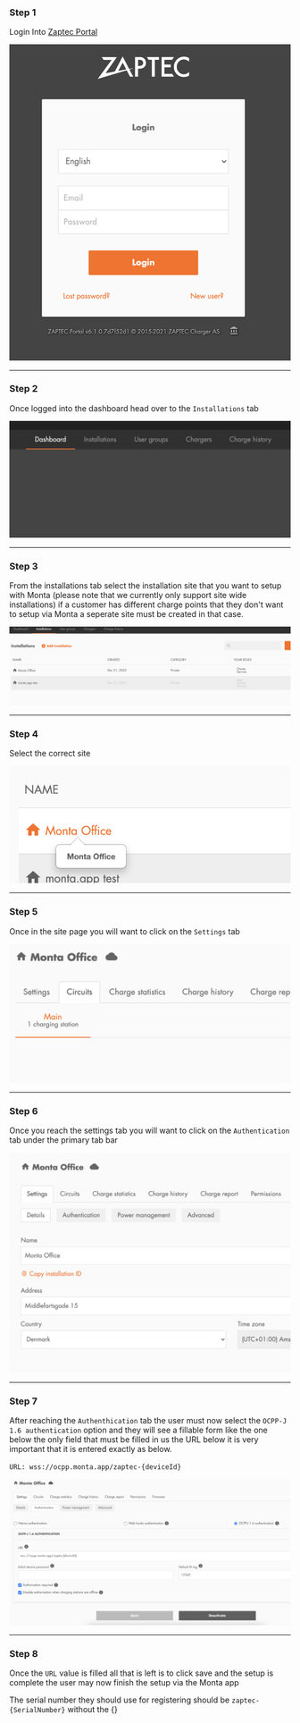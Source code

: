 ### Step 1

Login Into [Zaptec Portal](https://portal.zaptec.com/)

![Step 1](step_1.png)

---

### Step 2

Once logged into the dashboard head over to the `Installations` tab

![Step 2](step_2.png)

---

### Step 3

From the installations tab select the installation site that you want to setup with Monta (please
note that we currently only support site wide installations) if a customer has different charge
points that they don't want to setup via Monta a seperate site must be created in that case.

![Step 3](step_3.png)

---

### Step 4

Select the correct site

![Step 4](step_4.png)

---

### Step 5

Once in the site page you will want to click on the `Settings` tab

![Step 5](step_5.png)

---

### Step 6

Once you reach the settings tab you will want to click on the `Authentication` tab under the primary
tab bar

![Step 6](step_6.png)

---

### Step 7

After reaching the `Authenthication` tab the user must now select the `OCPP-J 1.6 authentication`
option and they will see a fillable form like the one below the only field that must be filled in us
the URL below it is very important that it is entered exactly as below.

`URL: wss://ocpp.monta.app/zaptec-{deviceId}`

![Step 7](step_7.png)

---

### Step 8

Once the `URL` value is filled all that is left is to click save and the setup is complete the user
may now finish the setup via the Monta app

The serial number they should use for registering should be `zaptec-{SerialNumber}` without the {}